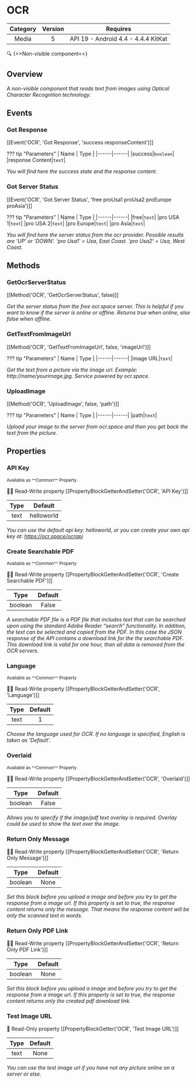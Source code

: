 # OCR

| Category | Version | Requires |
|:--------:|:-------:|:--------:|
|Media|5|API 19 - Android 4.4 - 4.4.4 KitKat|

:mag: {>>Non-visible component<<}

## Overview

_A non-visible component that reads text from images using Optical Character Recognition technology._

## Events

### Got Response

[[Event('OCR', 'Got Response', 'success responseContent')]]

??? tip "Parameters"
    | Name | Type |
    |------|------|
    |success|`boolean`|
    |response Content|`text`|


_You will find here the success state and the response content._

### Got Server Status

[[Event('OCR', 'Got Server Status', 'free proUsa1 proUsa2 proEurope proAsia')]]

??? tip "Parameters"
    | Name | Type |
    |------|------|
    |free|`text`|
    |pro USA 1|`text`|
    |pro USA 2|`text`|
    |pro Europe|`text`|
    |pro Asia|`text`|


_You will find here the server status from the ocr provider. Possible results are 'UP' or 'DOWN'. 'pro Usa1' = Usa, East Coast. 'pro Usa2' = Usa, West Coast._

## Methods

### GetOcrServerStatus

[[Method('OCR', 'GetOcrServerStatus', false)]]

_Get the server status from the free ocr.space server. This is helpful if you want to know if the server is online or offline. Returns true when online, else false when offline._

### GetTextFromImageUrl

[[Method('OCR', 'GetTextFromImageUrl', false, 'imageUrl')]]

??? tip "Parameters"
    | Name | Type |
    |------|------|
    |image URL|`text`|


_Get the text from a picture via the image url. Example: http://name/yourimage.jpg. Service powered by ocr.space._

### UploadImage

[[Method('OCR', 'UploadImage', false, 'path')]]

??? tip "Parameters"
    | Name | Type |
    |------|------|
    |path|`text`|


_Upload your image to the server from ocr.space and then you get back the text from the picture._

## Properties

### API Key

<small>Available as ^^Common^^ Property</small>

:eyes::pencil: Read-Write property
[[PropertyBlockGetterAndSetter('OCR', 'API Key')]]

| Type | Default |
|:----:|:-------:|
|text|helloworld|

_You can use the default api key: helloworld, or you can create your own api key at: https://ocr.space/ocrapi_

### Create Searchable PDF

<small>Available as ^^Common^^ Property</small>

:eyes::pencil: Read-Write property
[[PropertyBlockGetterAndSetter('OCR', 'Create Searchable PDF')]]

| Type | Default |
|:----:|:-------:|
|boolean|False|

_A searchable PDF file is a PDF file that includes text that can be searched upon using the standard Adobe Reader “search” functionality. In addition, the text can be selected and copied from the PDF. In this case the JSON response of the API contains a download link for the the searchable PDF. This download link is valid for one hour, than all data is removed from the OCR servers._

### Language

<small>Available as ^^Common^^ Property</small>

:eyes::pencil: Read-Write property
[[PropertyBlockGetterAndSetter('OCR', 'Language')]]

| Type | Default |
|:----:|:-------:|
|text|1|

_Choose the language used for OCR. If no language is specified, English is taken as 'Default'._

### Overlaid

<small>Available as ^^Common^^ Property</small>

:eyes::pencil: Read-Write property
[[PropertyBlockGetterAndSetter('OCR', 'Overlaid')]]

| Type | Default |
|:----:|:-------:|
|boolean|False|

_Allows you to specify if the image/pdf text overlay is required. Overlay could be used to show the text over the image._

### Return Only Message

:eyes::pencil: Read-Write property
[[PropertyBlockGetterAndSetter('OCR', 'Return Only Message')]]

| Type | Default |
|:----:|:-------:|
|boolean|None|

_Set this block before you upload a image and before you try to get the response from a image url. If this property is set to true, the response content returns only the message. That means the response content will be only the scanned text in words._

### Return Only PDF Link

:eyes::pencil: Read-Write property
[[PropertyBlockGetterAndSetter('OCR', 'Return Only PDF Link')]]

| Type | Default |
|:----:|:-------:|
|boolean|None|

_Set this block before you upload a image and before you try to get the response from a image url. If this property is set to true, the response content returns only the created pdf download link._

### Test Image URL

:eyes: Read-Only property
[[PropertyBlockGetter('OCR', 'Test Image URL')]]

| Type | Default |
|:----:|:-------:|
|text|None|

_You can use the test image url if you have not any picture online on a server or else._